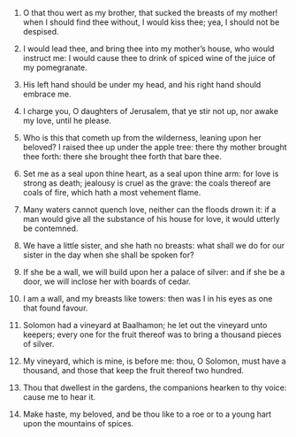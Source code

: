 1. O that thou wert as my brother, that sucked the breasts of my
mother! when I should find thee without, I would kiss thee; yea, I
should not be despised.

2. I would lead thee, and bring thee into my mother’s house, who
would instruct me: I would cause thee to drink of spiced wine of the
juice of my pomegranate.

3. His left hand should be under my head, and his right hand should
embrace me.

4. I charge you, O daughters of Jerusalem, that ye stir not up, nor
awake my love, until he please.

5. Who is this that cometh up from the wilderness, leaning upon her
beloved? I raised thee up under the apple tree: there thy mother
brought thee forth: there she brought thee forth that bare thee.

6. Set me as a seal upon thine heart, as a seal upon thine arm: for
love is strong as death; jealousy is cruel as the grave: the coals
thereof are coals of fire, which hath a most vehement flame.

7. Many waters cannot quench love, neither can the floods drown it:
if a man would give all the substance of his house for love, it would
utterly be contemned.

8. We have a little sister, and she hath no breasts: what shall we do
for our sister in the day when she shall be spoken for?

9. If she be
a wall, we will build upon her a palace of silver: and if she be a
door, we will inclose her with boards of cedar.

10. I am a wall, and my breasts like towers: then was I in his eyes
as one that found favour.

11. Solomon had a vineyard at Baalhamon; he let out the vineyard unto
keepers; every one for the fruit thereof was to bring a thousand
pieces of silver.

12. My vineyard, which is mine, is before me: thou, O Solomon, must
have a thousand, and those that keep the fruit thereof two hundred.

13. Thou that dwellest in the gardens, the companions hearken to thy
voice: cause me to hear it.

14. Make haste, my beloved, and be thou like to a roe or to a young
hart upon the mountains of spices.